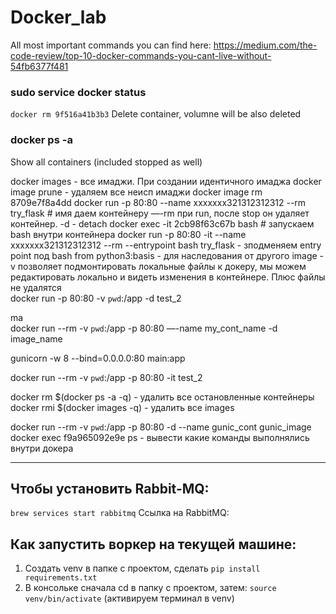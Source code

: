 # Docker_lab

All most important commands you can find here:
https://medium.com/the-code-review/top-10-docker-commands-you-cant-live-without-54fb6377f481

### sudo service docker status
```docker rm 9f516a41b3b3```
Delete container, volumne will be also deleted

### docker ps -a
Show all containers (included stopped as well)

docker images - все имаджи. При создании идентичного имаджа 
docker image prune - удаляем все неисп имаджи
docker image rm 8709e7f8a4dd
docker run -p 80:80 --name xxxxxxx321312312312 --rm try_flask # имя даем контейнеру 
—-rm при run, после stop он удаляет контейнер. 
-d - detach
docker exec -it 2cb98f63c67b bash # запускаем bash внутри контейнера
docker run -p 80:80 -it --name xxxxxxx321312312312 --rm --entrypoint bash try_flask - зподменяем entry point под bash
from python3:basis - для наследования от другого image
-v позволяет подмонтировать локальные файлы к докеру, мы можем редактировать локально и видеть изменения в контейнере. Плюс файлы не удалятся  
docker run -p 80:80 -v `pwd`:/app -d test_2

ma	
docker run --rm -v `pwd`:/app -p 80:80 —-name my_cont_name -d image_name

gunicorn -w 8 --bind=0.0.0.0:80 main:app

docker run --rm -v `pwd`:/app -p 80:80 -it test_2

docker rm $(docker ps -a -q) - удалить все остановленные контейнеры
docker rmi $(docker images -q) - удалить все images

docker run --rm -v `pwd`:/app -p 80:80 -d --name gunic_cont gunic_image
docker exec f9a965092e9e ps - вывести какие команды выполнялись внутри докера

-------------------------

## Чтобы установить Rabbit-MQ:
```brew services start rabbitmq```
Ссылка на RabbitMQ:

## Как запустить воркер на текущей машине:
1. Создать venv в папке с проектом, сделать ```pip install requirements.txt```
2. В консольке сначала cd в папку с проектом, затем: ```source venv/bin/activate``` (активируем терминал в venv)
